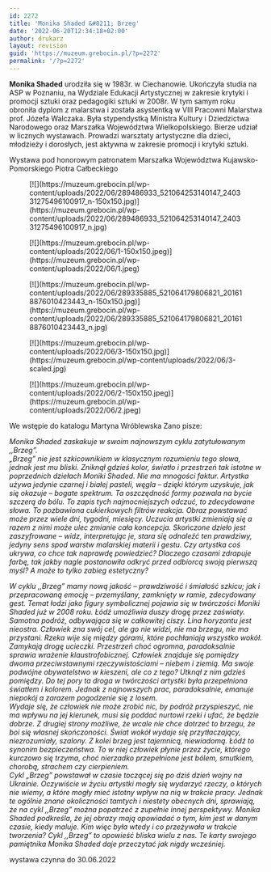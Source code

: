 ```yaml
---
id: 2272
title: 'Monika Shaded &#8211; Brzeg'
date: '2022-06-20T12:34:18+02:00'
author: drukarz
layout: revision
guid: 'https://muzeum.grebocin.pl/?p=2272'
permalink: '/?p=2272'
---
```


**Monika Shaded** urodziła się w 1983r. w Ciechanowie. Ukończyła studia na ASP w Poznaniu, na Wydziale Edukacji Artystycznej w zakresie krytyki i promocji sztuki oraz pedagogiki sztuki w 2008r. W tym samym roku obroniła dyplom z malarstwa i została asystentką w VIII Pracowni Malarstwa prof. Józefa Walczaka. Była stypendystką Ministra Kultury i Dziedzictwa Narodowego oraz Marszałka Województwa Wielkopolskiego. Bierze udział w licznych wystawach. Prowadzi warsztaty artystyczne dla dzieci, młodzieży i dorosłych, jest aktywna w zakresie promocji i krytyki sztuki.

Wystawa pod honorowym patronatem Marszałka Województwa Kujawsko-Pomorskiego Piotra Całbeckiego

<div class="gallery galleryid-2272 gallery-columns-5 gallery-size-thumbnail" id="gallery-940"><figure class="gallery-item"><div class="gallery-icon landscape"> [![](https://muzeum.grebocin.pl/wp-content/uploads/2022/06/289486933_521064253140147_240331275496100917_n-150x150.jpg)](https://muzeum.grebocin.pl/wp-content/uploads/2022/06/289486933_521064253140147_240331275496100917_n.jpg) </div></figure><figure class="gallery-item"><div class="gallery-icon landscape"> [![](https://muzeum.grebocin.pl/wp-content/uploads/2022/06/1-150x150.jpeg)](https://muzeum.grebocin.pl/wp-content/uploads/2022/06/1.jpeg) </div></figure><figure class="gallery-item"><div class="gallery-icon portrait"> [![](https://muzeum.grebocin.pl/wp-content/uploads/2022/06/289335885_521064179806821_201618876010423443_n-150x150.jpg)](https://muzeum.grebocin.pl/wp-content/uploads/2022/06/289335885_521064179806821_201618876010423443_n.jpg) </div></figure><figure class="gallery-item"><div class="gallery-icon landscape"> [![](https://muzeum.grebocin.pl/wp-content/uploads/2022/06/3-150x150.jpg)](https://muzeum.grebocin.pl/wp-content/uploads/2022/06/3-scaled.jpg) </div></figure><figure class="gallery-item"><div class="gallery-icon portrait"> [![](https://muzeum.grebocin.pl/wp-content/uploads/2022/06/2-150x150.jpeg)](https://muzeum.grebocin.pl/wp-content/uploads/2022/06/2.jpeg) </div></figure> </div>We wstępie do katalogu Martyna Wróblewska Zano pisze:

*Monika Shaded zaskakuje w swoim najnowszym cyklu zatytułowanym ,,Brzeg”.*   
*„Brzeg” nie jest szkicownikiem w klasycznym rozumieniu tego słowa, jednak jest mu bliski. Zniknął gdzieś kolor, światło i przestrzeń tak istotne w poprzednich dziełach Moniki Shaded. Nie ma mnogości faktur. Artystka używa jedynie czarnej i białej pasteli, węgla – dzięki którym uzyskuje, jak się okazuje – bogate spektrum. Ta oszczędność formy pozwala na bycie szczerą do bólu. To zapis tych najmocniejszych odczuć, to zdecydowane słowa. To pozbawiona cukierkowych filtrów reakcja. Obraz powstawać może przez wiele dni, tygodni, miesięcy. Uczucia artystki zmieniają się a razem z nimi może ulec zmianie cała koncepcja. Skończone dzieło jest zaszyfrowane – widz, interpretując je, stara się odnaleźć ten prawdziwy, jedyny sens spod warstw malarskiej materii i gestu. Czy artystka coś ukrywa, co chce tak naprawdę powiedzieć? Dlaczego czasami zdrapuje farbę, tak jakby nagle postanowiła odkryć przed odbiorcą swoją pierwszą myśl? A może to tylko zabieg estetyczny?*

*W cyklu ,,Brzeg” mamy nową jakość – prawdziwość i śmiałość szkicu; jak i przepracowaną emocję – przemyślany, zamknięty w ramie, zdecydowany gest. Temat łodzi jako figury symbolicznej pojawia się w twórczości Moniki Shaded już w 2008 roku. Łódź umożliwia duszy drogę przez zaświaty. Samotna podróż, odbywająca się w całkowitej ciszy. Lina horyzontu jest nieostra. Człowiek zna swój cel, ale go nie widzi, nie ma brzegu, nie ma przystani. Rzeka wije się między górami, które pochłaniają wszystko wokół. Zamykają drogę ucieczki. Przestrzeń choć ogromna, paradoksalnie sprawia wrażenie klaustrofobicznej. Człowiek znajduje się pomiędzy dwoma przeciwstawnymi rzeczywistościami – niebem i ziemią. Ma swoje podwójne obywatelstwo w kieszeni, ale co z tego? Utknął z nim gdzieś pomiędzy. Do tej pory ta droga w twórczości artystki była przepełniona światłem i kolorem. Jednak z najnowszych prac, paradoksalnie, emanuje niepokój a zarazem pogodzenie się z losem.*  
*Wydaje się, że człowiek nie może zrobić nic, by podróż przyspieszyć, nie ma wpływu na jej kierunek, musi się poddać nurtowi rzeki i ufać, że będzie dobrze. Z drugiej strony możliwe, że wcale nie chce dotrzeć to brzegu, że boi się własnej skończoności. Świat wokół wydaje się przytłaczający, niezrozumiały, szalony. Z kolei brzeg jest tajemnicą, niewiadomą. Łódź to synonim bezpieczeństwa. To w niej człowiek płynie przez życie, którego kurczowo się trzyma, choć nierzadko przepełnione jest bólem, smutkiem, chorobą, strachem czy cierpieniem.*  
*Cykl „Brzeg” powstawał w czasie toczącej się po dziś dzień wojny na Ukrainie. Oczywiście w życiu artystki mogły się wydarzyć rzeczy, o których nie wiemy, a które mogły mieć istotny wpływ na nią w trakcie pracy. Jednak te ogólnie znane okoliczności* *tamtych i niestety obecnych dni, sprawiają, że na cykl ,,Brzeg” można popatrzeć z zupełnie innej perspektywy. Monika Shaded podkreśla, że jej obrazy mają opowiadać o tym, kim jest w danym czasie, kiedy maluje. Kim więc była wtedy i co przeżywała w trakcie tworzenia? Cykl ,,Brzeg” to opowieść bliska wielu z nas. Te karty swojego pamiętnika Monika Shaded daje przeczytać jak nigdy wcześniej.*

wystawa czynna do 30.06.2022